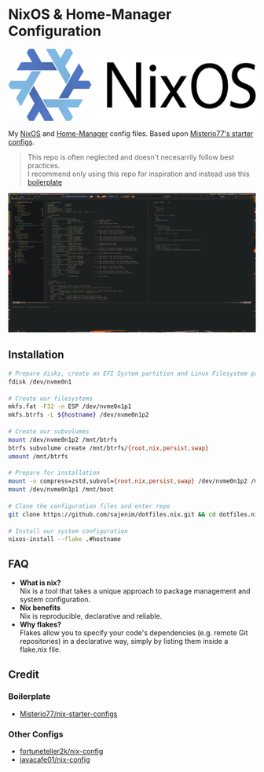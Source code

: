# NixOS & Home-Manager Configuration

![nixos-logo](assets/nixos-official-logo.png)

My [NixOS](https://nixos.org/) and [Home-Manager](https://github.com/nix-community/home-manager) config files.
Based upon [Misterio77's starter configs](https://github.com/Misterio77/nix-starter-configs).

> This repo is often neglected and doesn't necesarrily follow best practices.  
> I recommend only using this repo for inspiration and instead use this
> [boilerplate](https://github.com/Misterio77/nix-starter-configs/tree/main/standard)

![screenshot](assets/2024-01-18-224416_4480x1440_scrot.png)

## Installation
```sh
# Prepare disks, create an EFI System partition and Linux Filesystem partition
fdisk /dev/nvme0n1

# Create our filesystems
mkfs.fat -F32 -n ESP /dev/nvme0n1p1
mkfs.btrfs -L ${hostname} /dev/nvme0n1p2
    
# Create our subvolumes
mount /dev/nvme0n1p2 /mnt/btrfs
btrfs subvolume create /mnt/btrfs/{root,nix,persist,swap}
umount /mnt/btrfs

# Prepare for installation
mount -o compress=zstd,subvol={root,nix,persist,swap} /dev/nvme0n1p2 /mnt/{nix,persist,swap}
mount /dev/nvme0n1p1 /mnt/boot

# Clone the configuration files and enter repo
git clone https://github.com/sajenim/dotfiles.nix.git && cd dotfiles.nix

# Install our system configuration
nixos-install --flake .#hostname
```

## FAQ
* **What is nix?**  
Nix is a tool that takes a unique approach to package management and system configuration.
* **Nix benefits**  
Nix is reproducible, declarative and reliable.
* **Why flakes?**  
Flakes allow you to specify your code's dependencies (e.g. remote Git repositories) in a declarative way,
simply by listing them inside a flake.nix file.

## Credit
### Boilerplate
* [Misterio77/nix-starter-configs](https://github.com/Misterio77/nix-starter-configs)
### Other Configs
* [fortuneteller2k/nix-config](https://github.com/fortuneteller2k/nix-config)
* [javacafe01/nix-config](https://github.com/javacafe01/nix-config)
